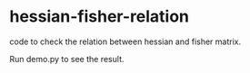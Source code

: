 # hessian-fisher-relation
code to check the relation between hessian and fisher matrix.

Run demo.py to see the result.
